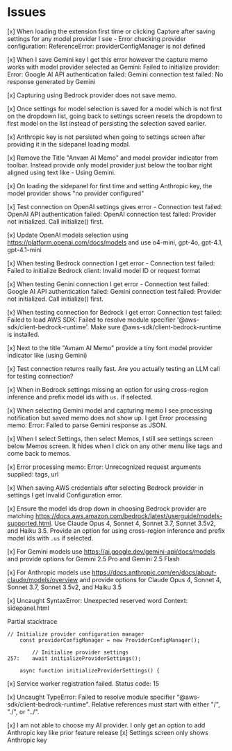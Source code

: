 # Issues

[x] When loading the extension first time or clicking Capture after saving settings for any model provider I see - Error checking provider configuration: ReferenceError: providerConfigManager is not defined

[x] When I save Gemini key I get this error however the capture memo works with model provider selected as Gemini: Failed to initialize provider: Error: Google AI API authentication failed: Gemini connection test failed: No response generated by Gemini

[x] Capturing using Bedrock provider does not save memo.

[x] Once settings for model selection is saved for a model which is not first on the dropdown list, going back to settings screen resets the dropdown to first model on the list instead of persisting the selection saved earlier. 

[x] Anthropic key is not persisted when going to settings screen after providing it in the sidepanel loading modal.

[x] Remove the Title "Anvam AI Memo" and model provider indicator from toolbar. Instead provide only model provider just below the toolbar right aligned using text like - Using Gemini.

[x] On loading the sidepanel for first time and setting Anthropic key, the model provider shows "no provider configured"

[x] Test connection on OpenAI settings gives error - Connection test failed: OpenAI API authentication failed: OpenAI connection test failed: Provider not initialized. Call initialize() first.

[x] Update OpenAI models selection using https://platform.openai.com/docs/models and use o4-mini, gpt-4o, gpt-4.1, gpt-4.1-mini

[x] When testing Bedrock connection I get error - Connection test failed: Failed to initialize Bedrock client: Invalid model ID or request format

[x] When testing Genini connection I get error - Connection test failed: Google AI API authentication failed: Gemini connection test failed: Provider not initialized. Call initialize() first.

[x] When testing connection for Bedrock I get error: Connection test failed: Failed to load AWS SDK: Failed to resolve module specifier '@aws-sdk/client-bedrock-runtime'. Make sure @aws-sdk/client-bedrock-runtime is installed.

[x] Next to the title "Avnam AI Memo" provide a tiny font model provider indicator like (using Gemini)

[x] Test connection returns really fast. Are you actually testing an LLM call for testing connection?

[x] When in Bedrock settings missing an option for using cross-region inference and prefix model ids with `us.` if selected.

[x] When selecting Gemini model and capturing memo I see processing notification but saved memo does not show up. I get Error processing memo: Error: Failed to parse Gemini response as JSON.

[x] When I select Settings, then select Memos, I still see settings screen below Memos screen. It hides when I click on any other menu like tags and come back to memos.

[x] Error processing memo: Error: Unrecognized request arguments supplied: tags, url

[x] When saving AWS credentials after selecting Bedrock provider in settings I get Invalid Configuration error.

[x] Ensure the model ids drop down in choosing Bedrock provider are matching https://docs.aws.amazon.com/bedrock/latest/userguide/models-supported.html. Use Claude Opus 4, Sonnet 4, Sonnet 3.7, Sonnet 3.5v2, and Haiku 3.5. Provide an option for using cross-region inference and prefix model ids with `.us` if selected.

[x] For Gemini models use https://ai.google.dev/gemini-api/docs/models and provide options for Gemini 2.5 Pro and Gemini 2.5 Flash

[x] For Anthropic models use https://docs.anthropic.com/en/docs/about-claude/models/overview and provide options for Claude Opus 4, Sonnet 4, Sonnet 3.7, Sonnet 3.5v2, and Haiku 3.5

[x] Uncaught SyntaxError: Unexpected reserved word
Context: sidepanel.html

Partial stacktrace
```
// Initialize provider configuration manager
    const providerConfigManager = new ProviderConfigManager();

        // Initialize provider settings
257:    await initializeProviderSettings();

    async function initializeProviderSettings() {
```

[x] Service worker registration failed. Status code: 15

[x] Uncaught TypeError: Failed to resolve module specifier "@aws-sdk/client-bedrock-runtime". Relative references must start with either "/", "./", or "../".

[x] I am not able to choose my AI provider. I only get an option to add Anthropic key like prior feature release
[x] Settings screen only shows Anthropic key

